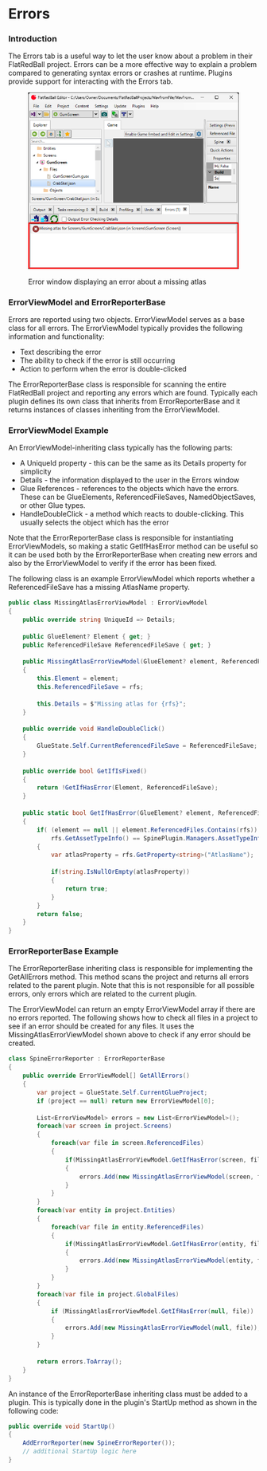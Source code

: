 # Errors

### Introduction

The Errors tab is a useful way to let the user know about a problem in their FlatRedBall project. Errors can be a more effective way to explain a problem compared to generating syntax errors or crashes at runtime. Plugins provide support for interacting with the Errors tab.

<figure><img src="../../.gitbook/assets/image.png" alt=""><figcaption><p>Error window displaying an error about a missing atlas</p></figcaption></figure>

### ErrorViewModel and ErrorReporterBase

Errors are reported using two objects. ErrorViewModel serves as a base class for all errors. The ErrorViewModel typically provides the following information and functionality:

* Text describing the error
* The ability to check if the error is still occurring
* Action to perform when the error is double-clicked

The ErrorReporterBase class is responsible for scanning the entire FlatRedBall project and reporting any errors which are found. Typically each plugin defines its own class that inherits from ErrorReporterBase and it returns instances of classes inheriting from the ErrorViewModel.

### ErrorViewModel Example

An ErrorViewModel-inheriting class typically has the following parts:

* A UniqueId property - this can be the same as its Details property for simplicity
* Details - the information displayed to the user in the Errors window
* Glue References - references to the objects which have the errors. These can be GlueElements, ReferencedFileSaves, NamedObjectSaves, or other Glue types.
* HandleDoubleClick - a method which reacts to double-clicking. This usually selects the object which has the error

Note that the ErrorReporterBase class is responsible for instantiating ErrorViewModels, so making a static GetIfHasError method can be useful so it can be used both by the ErrorReporterBase when creating new errors and also by the ErrorViewModel to verify if the error has been fixed.

The following class is an example ErrorViewModel which reports whether a ReferencedFileSave has a missing AtlasName property.

```csharp
public class MissingAtlasErrorViewModel : ErrorViewModel
{
    public override string UniqueId => Details;

    public GlueElement? Element { get; }
    public ReferencedFileSave ReferencedFileSave { get; }

    public MissingAtlasErrorViewModel(GlueElement? element, ReferencedFileSave rfs)
    {
        this.Element = element;
        this.ReferencedFileSave = rfs;

        this.Details = $"Missing atlas for {rfs}";
    }

    public override void HandleDoubleClick()
    {
        GlueState.Self.CurrentReferencedFileSave = ReferencedFileSave;
    }

    public override bool GetIfIsFixed()
    {
        return !GetIfHasError(Element, ReferencedFileSave);
    }

    public static bool GetIfHasError(GlueElement? element, ReferencedFileSave rfs)
    {
        if( (element == null || element.ReferencedFiles.Contains(rfs)) && 
            rfs.GetAssetTypeInfo() == SpinePlugin.Managers.AssetTypeInfoManager.SpineDrawableBatchAssetTypeInfo)
        {
            var atlasProperty = rfs.GetProperty<string>("AtlasName");

            if(string.IsNullOrEmpty(atlasProperty))
            {
                return true;
            }
        }
        return false;
    }
}
```

### ErrorReporterBase Example

The ErrorReporterBase inheriting class is responsible for implementing the GetAllErrors method. This method scans the project and returns all errors related to the parent plugin. Note that this is not responsible for all possible errors, only errors which are related to the current plugin.

The ErrorViewModel can return an empty ErrorViewModel array if there are no errors reported. The following shows how to check all files in a project to see if an error should be created for any files. It uses the MissingAtlasErrorViewModel shown above to check if any error should be created.

```csharp
class SpineErrorReporter : ErrorReporterBase
{
    public override ErrorViewModel[] GetAllErrors()
    {
        var project = GlueState.Self.CurrentGlueProject;
        if (project == null) return new ErrorViewModel[0];

        List<ErrorViewModel> errors = new List<ErrorViewModel>();
        foreach(var screen in project.Screens)
        {
            foreach(var file in screen.ReferencedFiles)
            {
                if(MissingAtlasErrorViewModel.GetIfHasError(screen, file))
                {
                    errors.Add(new MissingAtlasErrorViewModel(screen, file));
                }
            }
        }
        foreach(var entity in project.Entities)
        {
            foreach(var file in entity.ReferencedFiles)
            {
                if(MissingAtlasErrorViewModel.GetIfHasError(entity, file))
                {
                    errors.Add(new MissingAtlasErrorViewModel(entity, file));
                }
            }
        }
        foreach(var file in project.GlobalFiles)
        {
            if (MissingAtlasErrorViewModel.GetIfHasError(null, file))
            {
                errors.Add(new MissingAtlasErrorViewModel(null, file));
            }
        }

        return errors.ToArray();
    }
}
```

An instance of the ErrorReporterBase inheriting class must be added to a plugin. This is typically done in the plugin's StartUp method as shown in the following code:

```csharp
public override void StartUp()
{
    AddErrorReporter(new SpineErrorReporter());
    // additional StartUp logic here
}

```
